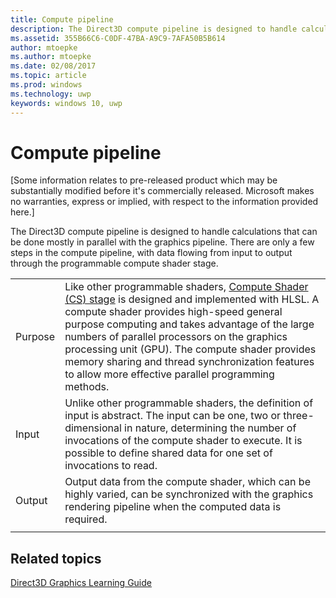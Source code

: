 ---title: Compute pipelinedescription: The Direct3D compute pipeline is designed to handle calculations that can be done mostly in parallel with the graphics pipeline.ms.assetid: 355B66C6-C0DF-47BA-A9C9-7AFA50B5B614author: mtoepkems.author: mtoepkems.date: 02/08/2017ms.topic: articlems.prod: windowsms.technology: uwpkeywords: windows 10, uwp---# Compute pipeline\[Some information relates to pre-released product which may be substantially modified before it's commercially released. Microsoft makes no warranties, express or implied, with respect to the information provided here.\]The Direct3D compute pipeline is designed to handle calculations that can be done mostly in parallel with the graphics pipeline. There are only a few steps in the compute pipeline, with data flowing from input to output through the programmable compute shader stage.| | ||-|-||Purpose|Like other programmable shaders, [Compute Shader (CS) stage](compute-shader-stage--cs-.md) is designed and implemented with HLSL. A compute shader provides high-speed general purpose computing and takes advantage of the large numbers of parallel processors on the graphics processing unit (GPU). The compute shader provides memory sharing and thread synchronization features to allow more effective parallel programming methods.||Input|Unlike other programmable shaders, the definition of input is abstract. The input can be one, two or three-dimensional in nature, determining the number of invocations of the compute shader to execute. It is possible to define shared data for one set of invocations to read.||Output|Output data from the compute shader, which can be highly varied, can be synchronized with the graphics rendering pipeline when the computed data is required.|| | |<!---<table><colgroup><col width="50%" /><col width="50%" /></colgroup><tbody><tr class="odd"><td align="left">Purpose</td><td align="left">Like other programmable shaders, [Compute Shader (CS) stage](#compute-shader-stage--cs-.md) is designed and implemented with HLSL. A compute shader provides high-speed general purpose computing and takes advantage of the large numbers of parallel processors on the graphics processing unit (GPU). The compute shader provides memory sharing and thread synchronization features to allow more effective parallel programming methods.</td></tr><tr class="even"><td align="left">Input</td><td align="left">Unlike other programmable shaders, the definition of input is abstract. The input can be one, two or three-dimensional in nature, determining the number of invocations of the compute shader to execute. It is possible to define shared data for one set of invocations to read.</td></tr><tr class="odd"><td align="left">Output</td><td align="left">Output data from the compute shader, which can be highly varied, can be synchronized with the graphics rendering pipeline when the computed data is required.</td></tr></tbody></table>-->## <span id="related-topics"></span>Related topics[Direct3D Graphics Learning Guide](index.md)  